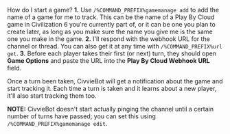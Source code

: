 How do I start a game?
__**1.**__ Use `/%COMMAND_PREFIX%gamemanage add` to add the name of a game for me to track. This can be the name of a Play By Cloud game in Civilization 6 you're currently part of, or it can be one you plan to create later, as long as you make sure the name you give me is the same one you make in the game.
__**2.**__ I'll respond with the webhook URL for the channel or thread. You can also get it at any time with `/%COMMAND_PREFIX%url get`.
__**3.**__ Before each player takes their first (or next) turn, they should open **Game Options** and paste the URL into the **Play By Cloud Webhook URL** field.

Once a turn been taken, CivvieBot will get a notification about the game and start tracking it. Each time a turn is taken and it learns about a new player, it'll also start tracking them too.

**NOTE:** CivvieBot doesn't start actually pinging the channel until a certain number of turns have passed; you can set this using `/%COMMAND_PREFIX%gamemanage edit`.